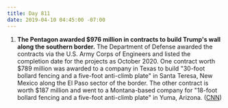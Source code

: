 ```yaml
---
title: Day 811
date: 2019-04-10 04:45:00 -07:00
---
```


1. **The Pentagon awarded $976 million in contracts to build Trump's wall along the southern border.** The Department of Defense awarded the contracts via the U.S. Army Corps of Engineers and listed the completion date for the projects as October 2020. One contract worth $789 million was awarded to a company in Texas to build "30-foot bollard fencing and a five-foot anti-climb plate" in Santa Teresa, New Mexico along the El Paso sector of the border. The other contract is worth $187 million and went to a Montana-based company for "18-foot bollard fencing and a five-foot anti-climb plate" in Yuma, Arizona. ([CNN](https://www.cnn.com/2019/04/09/politics/pentagon-awards-funds-border-wall/index.html))